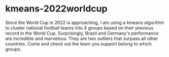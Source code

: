 # kmeans-2022worldcup

Since the World Cup in 2022 is approaching, I am using a kmeans algorithm to cluster national football teams into 4 groups based on their previous record in the World Cup. Surprisingly, Brazil and Germany's performance are incredible and marvelous. They are two outliers that surpass all other countries. Come and check out the team you support belong to which groups.
